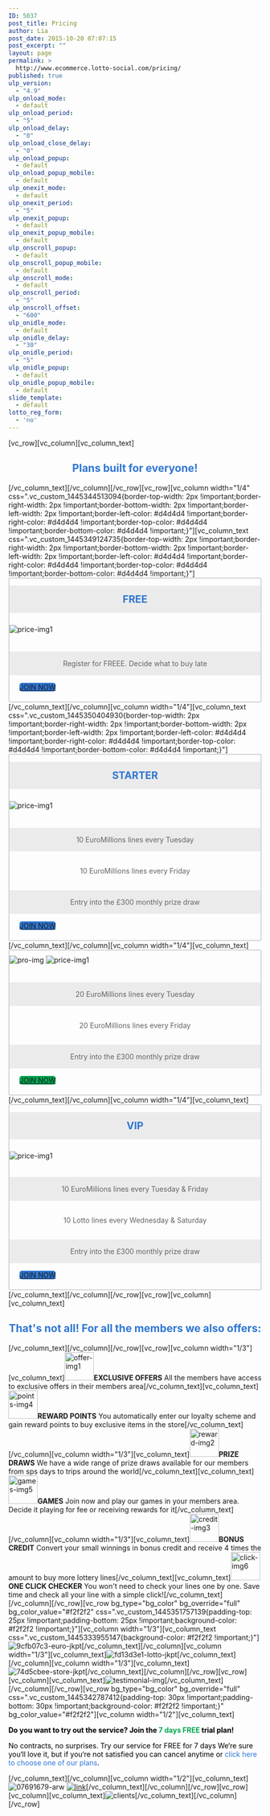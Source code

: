 ```yaml
---
ID: 5037
post_title: Pricing
author: Lia
post_date: 2015-10-20 07:07:15
post_excerpt: ""
layout: page
permalink: >
  http://www.ecommerce.lotto-social.com/pricing/
published: true
ulp_version:
  - "4.9"
ulp_onload_mode:
  - default
ulp_onload_period:
  - "5"
ulp_onload_delay:
  - "0"
ulp_onload_close_delay:
  - "0"
ulp_onload_popup:
  - default
ulp_onload_popup_mobile:
  - default
ulp_onexit_mode:
  - default
ulp_onexit_period:
  - "5"
ulp_onexit_popup:
  - default
ulp_onexit_popup_mobile:
  - default
ulp_onscroll_popup:
  - default
ulp_onscroll_popup_mobile:
  - default
ulp_onscroll_mode:
  - default
ulp_onscroll_period:
  - "5"
ulp_onscroll_offset:
  - "600"
ulp_onidle_mode:
  - default
ulp_onidle_delay:
  - "30"
ulp_onidle_period:
  - "5"
ulp_onidle_popup:
  - default
ulp_onidle_popup_mobile:
  - default
slide_template:
  - default
lotto_reg_form:
  - 'no'
---
```

[vc_row][vc_column][vc_column_text]
<h2 style="text-align: center; color: #2f76d2;">Plans built for everyone!</h2>
[/vc_column_text][/vc_column][/vc_row][vc_row][vc_column width="1/4" css=".vc_custom_1445344513094{border-top-width: 2px !important;border-right-width: 2px !important;border-bottom-width: 2px !important;border-left-width: 2px !important;border-left-color: #d4d4d4 !important;border-right-color: #d4d4d4 !important;border-top-color: #d4d4d4 !important;border-bottom-color: #d4d4d4 !important;}"][vc_column_text css=".vc_custom_1445349124735{border-top-width: 2px !important;border-right-width: 2px !important;border-bottom-width: 2px !important;border-left-width: 2px !important;border-left-color: #d4d4d4 !important;border-right-color: #d4d4d4 !important;border-top-color: #d4d4d4 !important;border-bottom-color: #d4d4d4 !important;}"]
<div style="border: 2px solid #d4d4d4; border-radius: 3px;">
<p style="text-align: center;"><strong style="color: #2f76d1; background: #EBEBEB; display: block; font-size: 20px; padding: 15px 112px;">FREE</strong></p>
<img class="aligncenter size-full wp-image-5125" style="padding: 10px 0 22px;" src="http://www.ecommerce.lotto-social.com/wp-content/uploads/price-img11.png" alt="price-img1" />
<p style="color: #636362; background: #EBEBEB; text-align: center; padding: 15px; margin-bottom: 15px;">Register for FREEE. Decide what
to buy late</p>

<div class="button-container" style="padding: 0px 20px 20px;"><a class="btn btn-alternative" style="background: #2F76D2 !important; border-radius: 5px;" href="/offer">JOIN NOW</a></div>
</div>
[/vc_column_text][/vc_column][vc_column width="1/4"][vc_column_text css=".vc_custom_1445350404930{border-top-width: 2px !important;border-right-width: 2px !important;border-bottom-width: 2px !important;border-left-width: 2px !important;border-left-color: #d4d4d4 !important;border-right-color: #d4d4d4 !important;border-top-color: #d4d4d4 !important;border-bottom-color: #d4d4d4 !important;}"]
<div style="border: 2px solid #d4d4d4; border-radius: 3px;">
<p style="text-align: center;"><strong style="color: #2f76d1; background: #EBEBEB; display: block; font-size: 20px; padding: 15px 112px;">STARTER</strong></p>
<img class="aligncenter size-full wp-image-5125" style="padding: 10px 0 22px;" src="http://www.ecommerce.lotto-social.com/wp-content/uploads/price-img21.png" alt="price-img1" />
<p style="color: #636362; background: #EBEBEB; text-align: center; padding: 15px; margin-bottom: 15px;">10 EuroMillions lines every
Tuesday</p>
<p style="color: #636362; text-align: center; padding: 15px; margin-bottom: 15px;">10 EuroMillions lines every
Friday</p>
<p style="color: #636362; background: #EBEBEB; text-align: center; padding: 15px; margin-bottom: 15px;">Entry into the £300 monthly
prize draw</p>

<div class="button-container" style="padding: 0px 20px 20px;"><a class="btn btn-alternative" style="background: #2F76D2 !important; border-radius: 5px;" href="/offer">JOIN NOW</a></div>
</div>
[/vc_column_text][/vc_column][vc_column width="1/4"][vc_column_text]
<div style="border: 2px solid #d4d4d4; border-radius: 3px;">

<img class="aligncenter size-full wp-image-5135" style="margin-top: 0;" src="http://www.ecommerce.lotto-social.com/wp-content/uploads/pro-img1.png" alt="pro-img" />

<img class="aligncenter size-full wp-image-5125" style="padding: 10px 0 22px;" src="http://www.ecommerce.lotto-social.com/wp-content/uploads/price-img3.png" alt="price-img1" />
<p style="color: #636362; background: #EBEBEB; text-align: center; padding: 15px; margin-bottom: 15px;">20 EuroMillions lines every
Tuesday</p>
<p style="color: #636362; text-align: center; padding: 15px; margin-bottom: 15px;">20 EuroMillions lines every
Friday</p>
<p style="color: #636362; background: #EBEBEB; text-align: center; padding: 15px; margin-bottom: 15px;">Entry into the £300 monthly
prize draw</p>

<div class="button-container" style="padding: 0px 20px 20px;"><a class="btn btn-alternative" style="background: #00A651!important; border-radius: 5px;" href="/offer">JOIN NOW</a></div>
</div>
[/vc_column_text][/vc_column][vc_column width="1/4"][vc_column_text]
<div style="border: 2px solid #d4d4d4; border-radius: 3px;">
<p style="text-align: center;"><strong style="color: #2f76d1; background: #EBEBEB; display: block; font-size: 20px; padding: 15px 112px;">VIP</strong></p>
<img class="aligncenter size-full wp-image-5125" style="padding: 10px 0 20px;" src="http://www.ecommerce.lotto-social.com/wp-content/uploads/price-img4.png" alt="price-img1" />
<p style="color: #636362; background: #EBEBEB; text-align: center; padding: 15px; margin-bottom: 15px;">10 EuroMillions lines every
Tuesday &amp; Friday</p>
<p style="color: #636362; text-align: center; padding: 15px; margin-bottom: 15px;">10 Lotto lines every
Wednesday &amp; Saturday</p>
<p style="color: #636362; background: #EBEBEB; text-align: center; padding: 15px; margin-bottom: 15px;">Entry into the £300 monthly
prize draw</p>

<div class="button-container" style="padding: 0px 20px 20px;"><a class="btn btn-alternative" style="background: #2F76D2 !important; border-radius: 5px;" href="/offer">JOIN NOW</a></div>
</div>
[/vc_column_text][/vc_column][/vc_row][vc_row][vc_column][vc_column_text]
<h2 style="text-align: center; color: #2f76d2;">That's not all! For all the members we also offers:</h2>
[/vc_column_text][/vc_column][/vc_row][vc_row][vc_column width="1/3"][vc_column_text]<img class="alignleft size-full wp-image-5142" src="http://www.ecommerce.lotto-social.com/wp-content/uploads/offer-img1.png" alt="offer-img1" width="58" height="56" /><strong>EXCLUSIVE OFFERS</strong>
All the members have access to exclusive offers in their members area[/vc_column_text][vc_column_text]<img class="alignleft size-full wp-image-5147" src="http://www.ecommerce.lotto-social.com/wp-content/uploads/points-img4.png" alt="points-img4" width="58" height="56" /><strong>REWARD POINTS</strong>
You automatically enter our loyalty scheme and gain reward points to buy exclusive items in the store[/vc_column_text][/vc_column][vc_column width="1/3"][vc_column_text]<img class="alignleft size-full wp-image-5143" src="http://www.ecommerce.lotto-social.com/wp-content/uploads/reward-img2.png" alt="reward-img2" width="58" height="56" /><strong>PRIZE DRAWS</strong>
We have a wide range of prize draws available for our members from sps days to trips around the world[/vc_column_text][vc_column_text]<img class="alignleft size-full wp-image-5148" src="http://www.ecommerce.lotto-social.com/wp-content/uploads/games-img5.png" alt="games-img5" width="58" height="56" /><strong>GAMES</strong>
Join now and play our games in your members area. Decide it playing for fee or receiving rewards for it[/vc_column_text][/vc_column][vc_column width="1/3"][vc_column_text]<img class="alignleft size-full wp-image-5144" src="http://www.ecommerce.lotto-social.com/wp-content/uploads/credit-img3.png" alt="credit-img3" width="58" height="56" /><strong>BONUS CREDIT</strong>
Convert your small winnings in bonus credit and receive 4 times the amount to buy more lottery lines[/vc_column_text][vc_column_text]<img class="alignleft size-full wp-image-5149" src="http://www.ecommerce.lotto-social.com/wp-content/uploads/click-img6.png" alt="click-img6" width="58" height="56" /><strong>ONE CLICK CHECKER</strong>
You won't need to check your lines one by one. Save time and check all your line with a simple click![/vc_column_text][/vc_column][/vc_row][vc_row bg_type="bg_color" bg_override="full" bg_color_value="#f2f2f2" css=".vc_custom_1445351757139{padding-top: 25px !important;padding-bottom: 25px !important;background-color: #f2f2f2 !important;}"][vc_column width="1/3"][vc_column_text css=".vc_custom_1445333955147{background-color: #f2f2f2 !important;}"]<img class="alignright size-full wp-image-5075" src="http://www.ecommerce.lotto-social.com/wp-content/uploads/9cfb07c3-euro-jkpt.png" alt="9cfb07c3-euro-jkpt" />[/vc_column_text][/vc_column][vc_column width="1/3"][vc_column_text]<img class="aligncenter size-full wp-image-5076" src="http://www.ecommerce.lotto-social.com/wp-content/uploads/fd13d3e1-lotto-jkpt.png" alt="fd13d3e1-lotto-jkpt" />[/vc_column_text][/vc_column][vc_column width="1/3"][vc_column_text]<img class="alignleft size-full wp-image-5079" src="http://www.ecommerce.lotto-social.com/wp-content/uploads/74d5cbee-store-jkpt.png" alt="74d5cbee-store-jkpt" />[/vc_column_text][/vc_column][/vc_row][vc_row][vc_column][vc_column_text]<img class="aligncenter size-full wp-image-5084" src="http://www.ecommerce.lotto-social.com/wp-content/uploads/testimonial-img.jpg" alt="testimonial-img" />[/vc_column_text][/vc_column][/vc_row][vc_row bg_type="bg_color" bg_override="full" css=".vc_custom_1445342787412{padding-top: 30px !important;padding-bottom: 30px !important;background-color: #f2f2f2 !important;}" bg_color_value="#f2f2f2"][vc_column width="1/2"][vc_column_text]
<div style="float: right;">

<strong style="color: #000000;">Do you want to try out the service? Join the <span style="color: #00a651;">7 days FREE </span>trial plan!</strong>
<p style="color: #000000;">No contracts, no surprises. Try our service for FREE for 7 days
We‘re sure you‘ll love it, but if you‘re not satisfied you can cancel anytime
or <span style="color: #2f76d7;">click here to choose one of our plans</span>.</p>

</div>
[/vc_column_text][/vc_column][vc_column width="1/2"][vc_column_text]<img class="size-full wp-image-5090 alignleft" src="http://www.ecommerce.lotto-social.com/wp-content/uploads/07691679-arw1.png" alt="07691679-arw" />
<a href="/offer"><img class="size-full wp-image-5089 alignleft" src="http://www.ecommerce.lotto-social.com/wp-content/uploads/link.png" alt="link" /></a>[/vc_column_text][/vc_column][/vc_row][vc_row][vc_column][vc_column_text]<img class="aligncenter size-full wp-image-5103" src="http://www.ecommerce.lotto-social.com/wp-content/uploads/clients.png" alt="clients" />[/vc_column_text][/vc_column][/vc_row]